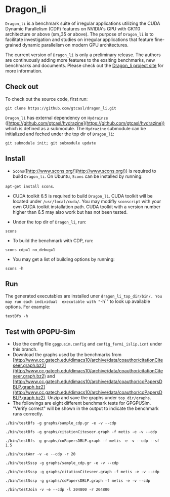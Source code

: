 # Dragon_li

`Dragon_li` is a benchmark suite of irregular applications utilizing the CUDA Dynamic 
Parallelism (CDP) features on NVIDIA's GPU with GK110 architecture or above (sm_35 or above).
The purpose of `Dragon_li` is to facilitate investigation and studies on irregular applications
that feature fine-grained dynamic parallelism on modern GPU architectures.

The current version of `Dragon_li` is only a preliminary release. The authors are continuously
adding more features to the exsiting benchmarks, new benchmarks and documents. Please check
out the [Dragon_li project site](http://gpuocelot.gatech.edu/dragon_li/) for more information. 

## Check out

To check out the source code, first run:

`git clone https://github.com/gtcasl/dragon_li.git`

`Dragon_li` has external dependency on `Hydrainze` 
([https://github.com/gtcasl/hydrazine](https://github.com/gtcasl/hydrazine)) which is 
defined as a submodule. The `Hydrazine` submodule can be initialized and feched under the
top dir of `Dragon_li`:

`git submodule init; git submodule update`

## Install
- `Scons`([http://www.scons.org/](http://www.scons.org/)) is required to build `Dragon_li`. On Ubuntu,
`Scons` can be installed by running:

`apt-get install scons`.

- CUDA toolkit 6.5 is required to build `Dragon_li`. CUDA toolkit will be located under `/usr/local/cuda/`.
You may modifly `sconscript` with your own CUDA toolkit installation path. CUDA toolkit with a version
number higher than 6.5 may also work but has not been tested.

- Under the top dir of `Dragon_li`, run:

`scons`

- To build the benchmark with CDP, run:

`scons cdp=1 no_debug=1`

- You may get a list of building options by running:

`scons -h`

## Run

The generated executables are installed uner `dragon_li_top_dir/bin/. You may run each individual 
executable with "`-h`" to look up available options. For example:

`testBfs -h`

## Test with GPGPU-Sim

- Use the config file `gpgpusim.config` and `config_fermi_islip.icnt` under this branch.
- Download the graphs used by the benchmarks from [http://www.cc.gatech.edu/dimacs10/archive/data/coauthor/citationCiteseer.graph.bz2](http://www.cc.gatech.edu/dimacs10/archive/data/coauthor/citationCiteseer.graph.bz2) and [http://www.cc.gatech.edu/dimacs10/archive/data/coauthor/coPapersDBLP.graph.bz2](http://www.cc.gatech.edu/dimacs10/archive/data/coauthor/coPapersDBLP.graph.bz2). Unzip and save the graphs under `top_dir/graphs`.
- The followings are eight different benchmark tests for GPGPUSim. "Verify correct" will be shown in the output to indicate the benchmark runs correctly.

`./bin/testBfs -g graphs/sample_cdp.gr -e -v --cdp`

`./bin/testBfs -g graphs/citationCiteseer.graph -f metis -e -v --cdp`

`./bin/testBfs -g graphs/coPapersDBLP.graph -f metis -e -v --cdp --sf 1.5`

`./bin/testAmr -v -e --cdp -r 20`

`./bin/testSssp -g graphs/sample_cdp.gr -e -v --cdp`

`./bin/testSssp -g graphs/citationCiteseer.graph -f metis -e -v --cdp`

`./bin/testSssp -g graphs/coPapersDBLP.graph -f metis -e -v --cdp`

`./bin/testJoin -v -e --cdp -l 204800 -r 204800`

